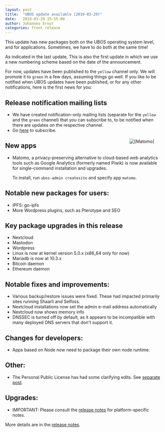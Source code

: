 ```yaml
---
layout: post
title:  "UBOS update available (2019-03-29)"
date:   2019-03-29 15:55:00
author: Johannes Ernst
categories: front release
---
```


This update has new packages both on the UBOS operating system level, and for applications.
Sometimes, we have to do both at the same time!

As indicated in the last update, This is also the first update in which we use a new numbering
scheme based on the date of the announcement.

For now, updates have been published to the `yellow` channel only. We will promote it
to `green` in a few days, assuming things go well. If you like to be notified when UBOS
updates have been published, or for any other notifications, here is the first news for you:

## Release notification mailing lists

* We have created notification-only mailing lists (separate for the `yellow` and the
  `green` channel) that you can subscribe to, to be notified when there are updates
  on the respective channel.
* Go [here](https://indiecomputing.hosted.phplist.com/lists/?p=subscribe&id=4) to
  subscribe.

<a href="https://matomo.org/"><img src="/images/matomo-144x144.png"    alt="[Matomo]"    style="float: right; margin: 5px 20px"></a>
## New apps

* Matomo, a privacy-preserving alternative to cloud-based web analytics tools such
  as Google Analytics (formerly named Piwik) is now available for single-command
  installation and upgrades.

  To install, run ``ubos-admin createsite`` and specify app ``matomo``.

## Notable new packages for users:

* IPFS: go-ipfs
* More Wordpress plugins, such as Pterotype and SEO

## Key package upgrades in this release

* Nextcloud
* Mastodon
* Wordpress
* Linux is now at kernel version 5.0.x (x86_64 only for now)
* Mariadb is now at 10.3.x
* Bitcoin daemon
* Ethereum daemon

## Notable fixes and improvements:

* Various backup/restore issues were fixed. These had impacted primarily sites running
  Shaarli and Selfoss.
* Nextcloud installations now set the admin e-mail address automatically
* Nextcloud now shows memory info
* DNSSEC is turned off by default, as it appears to be incompatible with many deployed
  DNS servers that don't support it.

## Changes for developers:

* Apps based on Node now need to package their own node runtime.

## Other:

* The Personal Public License has had some clarifying edits. See
  [separate post](/blog/2019/03/29/license-update.html).

## Upgrades:

* IMPORTANT: Please consult the
  [release notes](/docs-yellow/releases/2019-03-29/release-notes/index.html) for platform-specific notes.

More details are in the
[release notes](/docs-yellow/releases/2019-03-29/release-notes/index.html).
